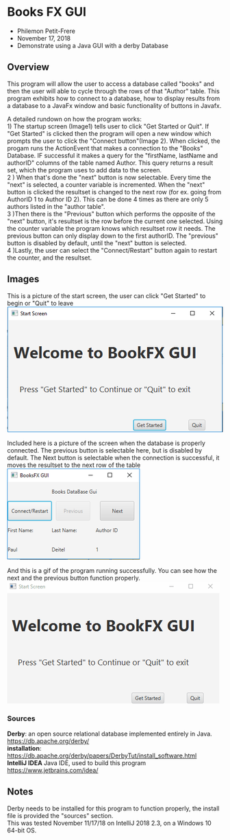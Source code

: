 # Books FX GUI

* Philemon Petit-Frere
* November 17, 2018
* Demonstrate using a Java GUI with a derby Database


## Overview
<p> This program will allow the user to access a database called "books" and then the user will able to cycle through the rows of that "Author" table. This program exhibits how to connect to a database, how to display results from a database to a JavaFx window and basic functionality of buttons in Javafx.</p>

<p> A detailed rundown on how the program works:<br> 
  1) The startup screen (Image1) tells user to click "Get Started or Quit". If "Get Started" is clicked then the program will open a new window which prompts the user to click the "Connect button"(Image 2). When clicked, the progam runs the ActionEvent that makes a connection to the "Books" Database. IF successful it makes a query for the "firstName, lastName and authorID" columns of the table named Author. This query returns a result set, which the program uses to add data to the screen.
  <br>
  2 ) When that's done the "next" button is now selectable. Every time the "next" is selected, a counter variable is incremented. When the "next" button is clicked the resultset is changed to the next row (for ex. going from AuthorID 1 to Author ID 2). This can be done 4 times as there are only 5 authors listed in the "author table". <br>
  3 )Then there is the "Previous" button which performs the opposite of the "next" button, it's resultset is the row before the current one selected. Using the counter variable the program knows which resultset row it needs. The previous button can only display down to the first authorID. The "previous" button is disabled by default, until the "next" button is selected.<br>
  4 )Lastly, the user can select the "Connect/Restart" button again to restart the counter, and the resultset.</p>


## Images
This is a picture of the start screen, the user can click "Get Started" to begin or "Quit" to leave
![Gui Picture](https://github.com/dekum/BooksFXGUI/blob/master/GuiStart.png?raw=true)<br> 

Included here is a picture of the screen when the database is properly connected. The previous button is selectable here, but is disabled by default. The Next button is selectable when the connection is successful, it moves the resultset to the next row of the table <br>
![Gui Picture](https://github.com/dekum/BooksFXGUI/blob/master/GuiPicture.PNG?raw=true) <br>


And this is a gif of the program running successfully. You can see how the next and the previous button function properly.<br>
![Gui Picture](https://github.com/dekum/BooksFXGUI/blob/master/showcase.gif?raw=true)


 
### Sources
  **Derby**:  an open source relational database implemented entirely in Java. https://db.apache.org/derby/ <br>
  **installation**: https://db.apache.org/derby/papers/DerbyTut/install_software.html <br>
  **IntelliJ IDEA** Java IDE, used to build this program https://www.jetbrains.com/idea/
 
  ## Notes
  Derby needs to be installed for this program to function properly, the install file is provided the "sources" section.
  <br>This was tested November 11/17/18 on IntelliJ 2018 2.3, on a Windows 10 64-bit OS. 
 
